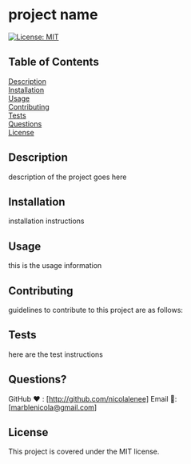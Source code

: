 
  # project name
  [![License: MIT](https://img.shields.io/badge/License-MIT-yellow.svg)](https://opensource.org/licenses/MIT)

  ## Table of Contents
  [Description](#description)  
  [Installation](#installation)  
  [Usage](#usage)  
  [Contributing](#contributing)  
  [Tests](#tests)  
  [Questions](#questions)  
  [License](#license)  

  ## Description <a id="description"></a>
  description of the project goes here

  ## Installation <a id="installation"></a>
  installation instructions

  ## Usage <a ide="usage"></a>
  this is the usage information

  ## Contributing <a id="contributing"></a>
  guidelines to contribute to this project are as follows:

  ## Tests <a id="tests"></a>
  here are the test instructions


  ## Questions? <a name="questions"></a>
  GitHub ❤️ : [http://github.com/nicolalenee]
  Email 📧: [marblenicola@gmail.com]

  
  ## License <a id="license"></a>
  This project is covered under the MIT license.
    

